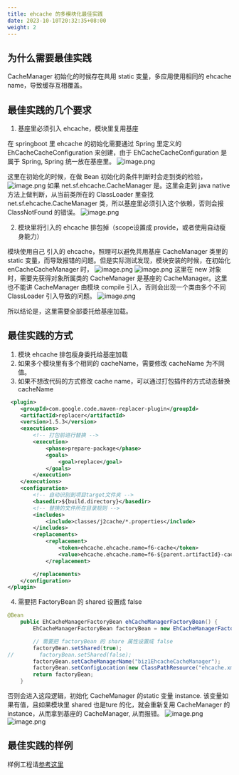 ```yaml
---
title: ehcache 的多模块化最佳实践
date: 2023-10-10T20:32:35+08:00
weight: 2
---
```


## 为什么需要最佳实践
CacheManager 初始化的时候存在共用 static 变量，多应用使用相同的 ehcache name，导致缓存互相覆盖。

## 最佳实践的几个要求
1. 基座里必须引入 ehcache，模块里复用基座

在 springboot 里 ehcache 的初始化需要通过 Spring 里定义的 EhCacheCacheConfiguration 来创建，由于 EhCacheCacheConfiguration 是属于 Spring, Spring 统一放在基座里。
![image.png](https://intranetproxy.alipay.com/skylark/lark/0/2023/png/149473/1700202934067-7a0d74b7-b765-4c96-ab95-6189602235b8.png#clientId=u4cdbd480-e8bb-4&from=paste&height=679&id=u3a86e2ae&originHeight=1358&originWidth=2284&originalType=binary&ratio=2&rotation=0&showTitle=false&size=801737&status=done&style=none&taskId=ub2119003-e3dd-4276-83a3-bc0a8598185&title=&width=1142)

这里在初始化的时候，在做 Bean 初始化的条件判断时会走到类的检验，
![image.png](https://intranetproxy.alipay.com/skylark/lark/0/2023/png/149473/1700203147758-c2f4f211-27b1-408a-8a59-04b54a0602f3.png#clientId=u4cdbd480-e8bb-4&from=paste&height=532&id=ea4Xj&originHeight=1064&originWidth=1052&originalType=binary&ratio=2&rotation=0&showTitle=false&size=607056&status=done&style=none&taskId=u59dc4240-37cd-4a97-8b57-0e71250149b&title=&width=526)
如果 net.sf.ehcache.CacheManager 是。这里会走到 java native 方法上做判断，从当前类所在的 ClassLoader 里查找 net.sf.ehcache.CacheManager 类，所以基座里必须引入这个依赖，否则会报 ClassNotFound 的错误。
![image.png](https://intranetproxy.alipay.com/skylark/lark/0/2023/png/149473/1700203220867-62f2b7be-e853-488c-a6bc-a95c874793f1.png#clientId=u4cdbd480-e8bb-4&from=paste&height=97&id=u3ca967f5&originHeight=194&originWidth=1798&originalType=binary&ratio=2&rotation=0&showTitle=false&size=104469&status=done&style=none&taskId=u4957f800-31ee-40b3-bb09-487b9ab16ba&title=&width=899)

2. 模块里将引入的 ehcache 排包掉（scope设置成 provide，或者使用自动瘦身能力）

模块使用自己 引入的 ehcache，照理可以避免共用基座 CacheManager 类里的 static 变量，而导致报错的问题。但是实际测试发现，模块安装的时候，在初始化 enCacheCacheManager 时，
![image.png](https://intranetproxy.alipay.com/skylark/lark/0/2023/png/149473/1700203897715-c9f97922-b466-4e73-8319-1a0f5ec3cc73.png#clientId=u4cdbd480-e8bb-4&from=paste&height=211&id=uaa50406f&originHeight=422&originWidth=2048&originalType=binary&ratio=2&rotation=0&showTitle=false&size=235120&status=done&style=none&taskId=ub3d92b21-fec0-4462-92ad-91449dcea2d&title=&width=1024)
![image.png](https://intranetproxy.alipay.com/skylark/lark/0/2023/png/149473/1700203915265-f42253e4-1ff4-4088-a87e-8b6e063540ba.png#clientId=u4cdbd480-e8bb-4&from=paste&height=107&id=uedd0a010&originHeight=214&originWidth=1258&originalType=binary&ratio=2&rotation=0&showTitle=false&size=101140&status=done&style=none&taskId=u044240e0-fe55-4f77-b63e-41ebf9eca47&title=&width=629)
这里在 new 对象时，需要先获得对象所属类的 CacheManager 是基座的 CacheManager。这里也不能讲 CacheManager 由模块 compile 引入，否则会出现一个类由多个不同 ClassLoader 引入导致的问题。
![image.png](https://intranetproxy.alipay.com/skylark/lark/0/2023/png/149473/1700212320690-8112f0f7-7ab7-48a7-8d9d-95aa3d49492a.png#clientId=u4cdbd480-e8bb-4&from=paste&height=145&id=ud90248f9&originHeight=290&originWidth=2736&originalType=binary&ratio=2&rotation=0&showTitle=false&size=294518&status=done&style=none&taskId=ue9c723ea-0a3b-4854-b069-402238e5fcd&title=&width=1368)

所以结论是，这里需要全部委托给基座加载。

## 最佳实践的方式
1. 模块 ehcache 排包瘦身委托给基座加载
2. 如果多个模块里有多个相同的 cacheName，需要修改 cacheName 为不同值。
3. 如果不想改代码的方式修改 cache name，可以通过打包插件的方式动态替换 cacheName
```xml
 <plugin>
    <groupId>com.google.code.maven-replacer-plugin</groupId>
    <artifactId>replacer</artifactId>
    <version>1.5.3</version>
    <executions>
        <!-- 打包前进行替换 -->
        <execution>
            <phase>prepare-package</phase>
            <goals>
                <goal>replace</goal>
            </goals>
        </execution>
    </executions>
    <configuration>
        <!-- 自动识别到项目target文件夹 -->
        <basedir>${build.directory}</basedir>
        <!-- 替换的文件所在目录规则 -->
        <includes>
            <include>classes/j2cache/*.properties</include>
        </includes>
        <replacements>
            <replacement>
                <token>ehcache.ehcache.name=f6-cache</token>
                <value>ehcache.ehcache.name=f6-${parent.artifactId}-cache</value>
            </replacement>

        </replacements>
    </configuration>
</plugin>
```

4. 需要把 FactoryBean 的 shared 设置成 false
```java
@Bean
    public EhCacheManagerFactoryBean ehCacheManagerFactoryBean() {
        EhCacheManagerFactoryBean factoryBean = new EhCacheManagerFactoryBean();

        // 需要把 factoryBean 的 share 属性设置成 false
        factoryBean.setShared(true);
//        factoryBean.setShared(false);
        factoryBean.setCacheManagerName("biz1EhcacheCacheManager");
        factoryBean.setConfigLocation(new ClassPathResource("ehcache.xml"));
        return factoryBean;
    }
```
否则会进入这段逻辑，初始化 CacheManager 的static 变量 instance. 该变量如果有值，且如果模块里 shared 也是ture 的化，就会重新复用 CacheManager 的 instance，从而拿到基座的 CacheManager, 从而报错。
![image.png](https://intranetproxy.alipay.com/skylark/lark/0/2023/png/149473/1700360794825-3f7f4a63-22bc-49ea-81d1-83bd94804087.png#clientId=u2481e0c2-f328-4&from=paste&height=399&id=u7432be71&originHeight=798&originWidth=1596&originalType=binary&ratio=2&rotation=0&showTitle=false&size=422965&status=done&style=none&taskId=u1e450639-4846-4b6a-9862-bac787ae8e5&title=&width=798)
![image.png](https://intranetproxy.alipay.com/skylark/lark/0/2023/png/149473/1700359643422-7b252689-7e0c-41f3-995e-cbc40726136e.png#clientId=u2481e0c2-f328-4&from=paste&height=161&id=u80efa85e&originHeight=322&originWidth=2426&originalType=binary&ratio=2&rotation=0&showTitle=false&size=339519&status=done&style=none&taskId=u15aeda8f-e089-4bf0-8bc7-e47eff9d2f0&title=&width=1213)


## 最佳实践的样例
样例工程请[参考这里](https://github.com/sofastack/sofa-serverless/tree/master/samples/springboot-samples/cache/ehcache)
